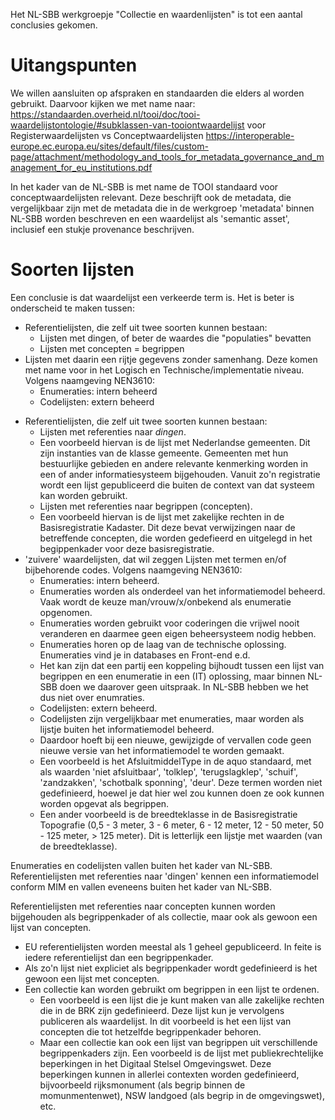 <zie ook waardelijsten.md>

Het NL-SBB werkgroepje "Collectie en waardenlijsten" is tot een aantal conclusies gekomen.

# Uitangspunten
We willen aansluiten op afspraken en standaarden die elders al worden gebruikt. Daarvoor kijken we met name naar:
https://standaarden.overheid.nl/tooi/doc/tooi-waardelijstontologie/#subklassen-van-tooiontwaardelijst voor Registerwaardelijsten vs Conceptwaardelijsten
https://interoperable-europe.ec.europa.eu/sites/default/files/custom-page/attachment/methodology_and_tools_for_metadata_governance_and_management_for_eu_institutions.pdf

In het kader van de NL-SBB is met name de TOOI standaard voor conceptwaardelijsten relevant. Deze beschrijft ook de metadata, die vergelijkbaar zijn met de metadata die in de werkgroep 'metadata' binnen NL-SBB worden beschreven en een waardelijst als 'semantic asset', inclusief een stukje provenance beschrijven.
# Soorten lijsten

Een conclusie is dat waardelijst een verkeerde term is. Het is beter is onderscheid te maken tussen:

- Referentielijsten, die zelf uit twee soorten kunnen bestaan:
  - Lijsten met dingen, of beter de waardes die "populaties" bevatten
  - Lijsten met concepten = begrippen
- Lijsten met daarin een rijtje gegevens zonder samenhang. Deze komen met name voor in het Logisch en Technische/implementatie niveau. Volgens naamgeving NEN3610:
  - Enumeraties: intern beheerd
  - Codelijsten: extern beheerd

* Referentielijsten, die zelf uit twee soorten kunnen bestaan: 
	* Lijsten met referenties naar *dingen*.
    * Een voorbeeld hiervan is de lijst met Nederlandse gemeenten. Dit zijn instanties van de klasse gemeente. Gemeenten met hun bestuurlijke gebieden en andere relevante kenmerking worden in een of ander informatiesysteem bijgehouden. Vanuit zo'n registratie wordt een lijst gepubliceerd die buiten de context van dat systeem kan worden gebruikt. 
	* Lijsten met referenties naar begrippen (concepten).
    * Een voorbeeld hiervan is de lijst met zakelijke rechten in de Basisregistratie Kadaster. Dit deze bevat verwijzingen naar de betreffende concepten, die worden gedefieerd en uitgelegd in het begippenkader voor deze basisregistratie.
* 'zuivere' waardelijsten, dat wil zeggen Lijsten met termen en/of bijbehorende codes.  Volgens naamgeving NEN3610: 
	* Enumeraties: intern beheerd.
    * Enumeraties worden als onderdeel van het informatiemodel beheerd. Vaak wordt de keuze man/vrouw/x/onbekend als enumeratie opgenomen.
    * Enumeraties worden gebruikt voor coderingen die vrijwel nooit veranderen en daarmee geen eigen beheersysteem nodig hebben.
    * Enumeraties horen op de laag van de technische oplossing. Enumeraties vind je in databases en Front-end e.d.
    * Het kan zijn dat een partij een koppeling bijhoudt tussen een lijst van begrippen en een enumeratie in een (IT) oplossing, maar binnen NL-SBB doen we daarover geen uitspraak. In NL-SBB hebben we het dus niet over enumraties.
	* Codelijsten: extern beheerd.
    * Codelijsten zijn vergelijkbaar met enumeraties, maar worden als lijstje buiten het informatiemodel beheerd.
    * Daardoor hoeft bij een nieuwe, gewijzigde of vervallen code geen nieuwe versie van het informatiemodel te worden gemaakt.
    * Een voorbeeld is het AfsluitmiddelType in de aquo standaard, met als waarden 'niet afsluitbaar', 'tolklep', 'terugslagklep', 'schuif', 'zandzakken', 'schotbalk sponning', 'deur'.  Deze termen worden niet gedefinieerd, hoewel je dat hier wel zou kunnen doen ze ook kunnen worden opgevat als begrippen.
    * Een ander voorbeeld is de breedteklasse in de Basisregistratie Topografie (0,5 - 3 meter, 3 - 6 meter, 6 - 12 meter, 12 - 50 meter, 50 - 125 meter, > 125 meter). Dit is letterlijk een lijstje met waarden (van de breedteklasse).

Enumeraties en codelijsten vallen buiten het kader van NL-SBB. 
Referentielijsten met referenties naar 'dingen' kennen een informatiemodel conform MIM en vallen eveneens buiten het kader van NL-SBB.

Referentielijsten met referenties naar concepten kunnen worden bijgehouden als begrippenkader of als collectie, maar ook als gewoon een lijst van concepten. 
* EU referentielijsten worden meestal als 1 geheel gepubliceerd. In feite is iedere referentielijst dan een begrippenkader.
* Als zo'n lijst niet expliciet als begrippenkader wordt gedefinieerd is het gewoon een lijst met concepten.
* Een collectie kan worden gebruikt om begrippen in een lijst te ordenen.
  * Een voorbeeld is een lijst die je kunt maken van alle zakelijke rechten die in de BRK zijn gedefinieerd. Deze lijst kun je vervolgens publiceren als waardelijst. In dit voorbeeld is het een lijst van concepten die tot hetzelfde begrippenkader behoren.
  * Maar een collectie kan ook een lijst van begrippen uit verschillende begrippenkaders zijn. Een voorbeeld is de lijst met publiekrechtelijke beperkingen in het Digitaal Stelsel Omgevingswet. Deze beperkingen kunnen in allerlei contexten worden gedefinieerd, bijvoorbeeld rijksmonument (als begrip binnen de momunmentenwet), NSW landgoed (als begrip in de omgevingswet), etc.
 



